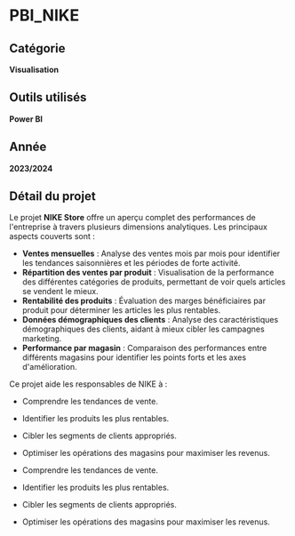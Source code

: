 # PBI_NIKE

## Catégorie
**Visualisation**

## Outils utilisés
**Power BI**

## Année
**2023/2024**

## Détail du projet
Le projet **NIKE Store** offre un aperçu complet des performances de l'entreprise à travers plusieurs dimensions analytiques. Les principaux aspects couverts sont :

- **Ventes mensuelles** : Analyse des ventes mois par mois pour identifier les tendances saisonnières et les périodes de forte activité.
- **Répartition des ventes par produit** : Visualisation de la performance des différentes catégories de produits, permettant de voir quels articles se vendent le mieux.
- **Rentabilité des produits** : Évaluation des marges bénéficiaires par produit pour déterminer les articles les plus rentables.
- **Données démographiques des clients** : Analyse des caractéristiques démographiques des clients, aidant à mieux cibler les campagnes marketing.
- **Performance par magasin** : Comparaison des performances entre différents magasins pour identifier les points forts et les axes d'amélioration.

Ce projet aide les responsables de NIKE à :
- Comprendre les tendances de vente.
- Identifier les produits les plus rentables.
- Cibler les segments de clients appropriés.
- Optimiser les opérations des magasins pour maximiser les revenus.

- Comprendre les tendances de vente.
- Identifier les produits les plus rentables.
- Cibler les segments de clients appropriés.
- Optimiser les opérations des magasins pour maximiser les revenus.

